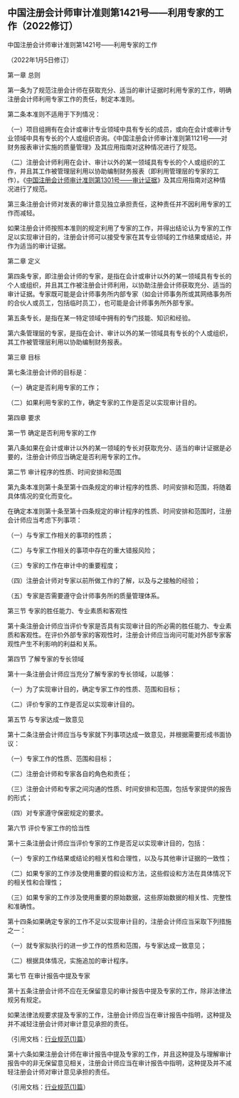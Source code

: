 ## 中国注册会计师审计准则第1421号——利用专家的工作（2022修订）

中国注册会计师审计准则第1421号——利用专家的工作

（2022年1月5日修订）

第一章 总则

第一条为了规范注册会计师在获取充分、适当的审计证据时利用专家的工作，明确注册会计师利用专家工作的责任，制定本准则。

第二条本准则不适用于下列情况：

（一）项目组拥有在会计或审计专业领域中具有专长的成员，或向在会计或审计专业领域中具有专长的个人或组织咨询。《中国注册会计师审计准则第1121号——对财务报表审计实施的质量管理》及其应用指南对这种情况进行了规范。

（二）注册会计师利用在会计、审计以外的某一领域具有专长的个人或组织的工作，并且其工作被管理层利用以协助编制财务报表（即利用管理层的专家的工作）。《[中国注册会计师审计准则第1301号——审计证据](https://taa.wkinfo.com.cn/document/show?collection=legislation&aid=MTAxMDAxMjIzNDA%3D&language=%E4%B8%AD%E6%96%87)》及其应用指南对这种情况进行了规范。

第三条注册会计师对发表的审计意见独立承担责任，这种责任并不因利用专家的工作而减轻。

如果注册会计师按照本准则的规定利用了专家的工作，并得出结论认为专家的工作足以实现审计目的，注册会计师可以接受专家在其专业领域的工作结果或结论，并作为适当的审计证据。

第二章 定义

第四条专家，即注册会计师的专家，是指在会计或审计以外的某一领域具有专长的个人或组织，并且其工作被注册会计师利用，以协助注册会计师获取充分、适当的审计证据。专家既可能是会计师事务所内部专家（如会计师事务所或其网络事务所的合伙人或员工，包括临时员工），也可能是会计师事务所外部专家。

第五条专长，是指在某一特定领域中拥有的专门技能、知识和经验。

第六条管理层的专家，是指在会计、审计以外的某一领域具有专长的个人或组织，其工作被管理层利用以协助编制财务报表。

第三章 目标

第七条注册会计师的目标是：

（一）确定是否利用专家的工作；

（二）如果利用专家的工作，确定专家的工作是否足以实现审计目的。

第四章 要求

第一节 确定是否利用专家的工作

第八条如果在会计或审计以外的某一领域的专长对获取充分、适当的审计证据是必要的，注册会计师应当确定是否利用专家的工作。

第二节 审计程序的性质、时间安排和范围

第九条本准则第十条至第十四条规定的审计程序的性质、时间安排和范围，将随着具体情况的变化而变化。

在确定本准则第十条至第十四条规定的审计程序的性质、时间安排和范围时，注册会计师应当考虑下列事项：

（一）与专家工作相关的事项的性质；

（二）与专家工作相关的事项中存在的重大错报风险；

（三）专家的工作在审计中的重要程度；

（四）注册会计师对专家以前所做工作的了解，以及与之接触的经验；

（五）专家是否需要遵守会计师事务所的质量管理体系。

第三节 专家的胜任能力、专业素质和客观性

第十条注册会计师应当评价专家是否具有实现审计目的所必需的胜任能力、专业素质和客观性。在评价外部专家的客观性时，注册会计师应当询问可能对外部专家客观性产生不利影响的利益和关系。

第四节 了解专家的专长领域

第十一条注册会计师应当充分了解专家的专长领域，以能够：

（一）为了实现审计目的，确定专家工作的性质、范围和目标；

（二）评价专家的工作是否足以实现审计目的。

第五节 与专家达成一致意见

第十二条注册会计师应当与专家就下列事项达成一致意见，并根据需要形成书面协议：

（一）专家工作的性质、范围和目标；

（二）注册会计师和专家各自的角色和责任；

（三）注册会计师和专家之间沟通的性质、时间安排和范围，包括专家提供的报告的形式；

（四）对专家遵守保密规定的要求。

第六节 评价专家工作的恰当性

第十三条注册会计师应当评价专家的工作是否足以实现审计目的，包括：

（一）专家的工作结果或结论的相关性和合理性，以及与其他审计证据的一致性；

（二）如果专家的工作涉及使用重要的假设和方法，这些假设和方法在具体情况下的相关性和合理性；

（三）如果专家的工作涉及使用重要的原始数据，这些原始数据的相关性、完整性和准确性。

第十四条如果确定专家的工作不足以实现审计目的，注册会计师应当采取下列措施之一：

（一）就专家拟执行的进一步工作的性质和范围，与专家达成一致意见；

（二）根据具体情况，实施追加的审计程序。

第七节 在审计报告中提及专家

第十五条注册会计师不应在无保留意见的审计报告中提及专家的工作，除非法律法规另有规定。

如果法律法规要求提及专家的工作，注册会计师应当在审计报告中指明，这种提及并不减轻注册会计师对审计意见承担的责任。

（引用文档：[行业规范(1)篇](https://taa.wkinfo.com.cn/legislation?citeId=MTAxMDAxNDkwNTRfWjRKN1QxNQ==&fq=levelEffect%C7%81007%C7%81%C7%82%E8%A1%8C%E4%B8%9A%E8%A7%84%E8%8C%83)）

第十六条如果注册会计师在审计报告中提及专家的工作，并且这种提及与理解审计报告中的非无保留意见相关，注册会计师应当在审计报告中指明，这种提及并不减轻注册会计师对审计意见承担的责任。

（引用文档：[行业规范(1)篇](https://taa.wkinfo.com.cn/legislation?citeId=MTAxMDAxNDkwNTRfWjRKN1QxNg==&fq=levelEffect%C7%81007%C7%81%C7%82%E8%A1%8C%E4%B8%9A%E8%A7%84%E8%8C%83)）